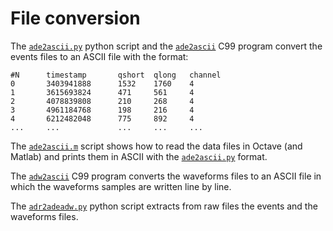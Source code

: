 # File conversion

The [`ade2ascii.py`](./ade2ascii.py) python script and the [`ade2ascii`](./ade2ascii.c) C99 program convert the events files to an ASCII file with the format:

    #N      timestamp       qshort  qlong   channel
    0       3403941888      1532    1760    4
    1       3615693824      471     561     4
    2       4078839808      210     268     4
    3       4961184768      198     216     4
    4       6212482048      775     892     4
    ...     ...             ...     ...     ...

The [`ade2ascii.m`](./ade2ascii.m) script shows how to read the data files in Octave (and Matlab) and prints them in ASCII with the [`ade2ascii.py`](./ade2ascii.py) format.

The [`adw2ascii`](./ade2ascii.c) C99 program converts the waveforms files to an ASCII file in which the waveforms samples are written line by line.

The [`adr2adeadw.py`](./adr2adeadw.py) python script extracts from raw files the events and the waveforms files.
